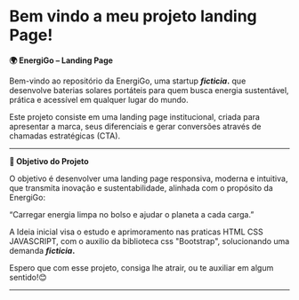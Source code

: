 <h1> Bem vindo a meu projeto landing Page! </h1>

<strong> 🌍 EnergiGo – Landing Page </strong>

Bem-vindo ao repositório da EnergiGo, uma startup <strong>*ficticia*.</strong> que desenvolve baterias solares portáteis para quem busca energia sustentável, prática e acessível em qualquer lugar do mundo.

Este projeto consiste em uma landing page institucional, criada para apresentar a marca, seus diferenciais e gerar conversões através de chamadas estratégicas (CTA).

---------------------------------------------------------------------------------------------------------------------------------------------------------------------

<strong>🚀 Objetivo do Projeto</strong>


O objetivo é desenvolver uma landing page responsiva, moderna e intuitiva, que transmita inovação e sustentabilidade, alinhada com o propósito da EnergiGo:

“Carregar energia limpa no bolso e ajudar o planeta a cada carga.”

A Ideia inicial visa o estudo e aprimoramento nas praticas HTML CSS JAVASCRIPT, com o auxilio da biblioteca css "Bootstrap", solucionando uma demanda <strong>
*ficticia*.</strong>


Espero que com esse projeto, consiga lhe atrair, ou te auxiliar em algum sentido!😊

---------------------------------------------------------------------------------------------------------------------------------------------------------------------


